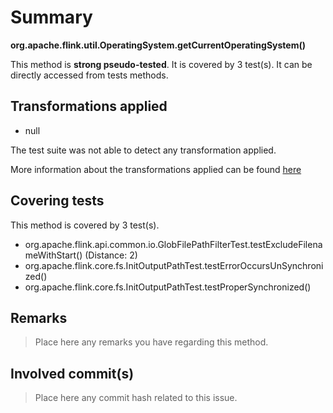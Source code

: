 # Summary
**org.apache.flink.util.OperatingSystem.getCurrentOperatingSystem()**

This method is **strong pseudo-tested**.
It is covered by 3 test(s). It can be directly accessed from tests methods.


## Transformations applied

- null


The test suite was not able to detect any transformation applied.

More information about the transformations applied can be found [here](https://github.com/STAMP-project/pitest-descartes)

## Covering tests
This method is covered by 3 test(s).
* org.apache.flink.api.common.io.GlobFilePathFilterTest.testExcludeFilenameWithStart() (Distance: 2)
* org.apache.flink.core.fs.InitOutputPathTest.testErrorOccursUnSynchronized()
* org.apache.flink.core.fs.InitOutputPathTest.testProperSynchronized()


## Remarks
> Place here any remarks you have regarding this method.

## Involved commit(s)

> Place here any commit hash related to this issue.
